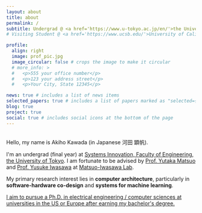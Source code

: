 ```yaml
---
layout: about
title: about
permalink: /
subtitle: Undergrad @ <a href='https://www.u-tokyo.ac.jp/en/'>the University of Tokyo</a><br>
# Visiting Student @ <a href='https://www.ucsb.edu/'>University of California, Santa Barbara</a>

profile:
  align: right
  image: prof_pic.jpg
  image_circular: false # crops the image to make it circular
  # more_info: >
  #   <p>555 your office number</p>
  #   <p>123 your address street</p>
  #   <p>Your City, State 12345</p>

news: true # includes a list of news items
selected_papers: true # includes a list of papers marked as "selected={true}"
blog: true
project: true
social: true # includes social icons at the bottom of the page
---
```

<br>
Hello, my name is Akiho Kawada (in Japanese 河田 顕帆).

I'm an undergrad (final year) at [Systems Innovation, Faculty of Engineering, the University of Tokyo](https://www.si.t.u-tokyo.ac.jp/). I am fortunate to be advised by [Prof. Yutaka Matsuo](http://ymatsuo.com/index.html) and [Prof. Yusuke Iwasawa](https://sites.google.com/view/yusuke-iwasawa/home) at [Matsuo-Iwasawa Lab](https://weblab.t.u-tokyo.ac.jp/en/). <br>
<!-- Additionally, I am currently a visiting student researcher in [Computer Architecture Lab](https://www.arch.cs.ucsb.edu/) at [the University of California, Santa Barbara](https://www.ucsb.edu/), supervised by [Prof. Jonathan Balkind](https://jbalkind.github.io/). -->
<!-- I am also spending some time at [Kosuge Lab](https://klab.t.u-tokyo.ac.jp/) at the University of Tokyo as a research intern, under the supervision of [Prof. Atsutake Kosuge](https://sites.google.com/view/atsutakekosuge/). -->

My primary research interest lies in **computer architecture**, particularly in **software-hardware co-design** and **systems for machine learning**.

<u>I aim to pursue a Ph.D. in electrical engineering / computer sciences at universities in the US or Europe after earning my bachelor's degree.</u>
<br>
<br>
<br>
<br>